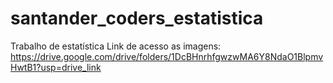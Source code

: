 # santander_coders_estatistica
Trabalho de estatística
Link de acesso as imagens: https://drive.google.com/drive/folders/1DcBHnrhfgwzwMA6Y8NdaO1BlpmvHwtB1?usp=drive_link

